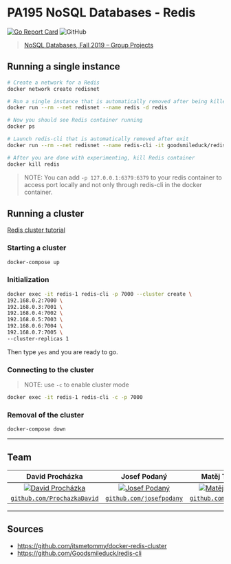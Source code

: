 # PA195 NoSQL Databases - Redis

[![Go Report Card](https://goreportcard.com/badge/github.com/ProchazkaDavid/pa195)](https://goreportcard.com/report/github.com/ProchazkaDavid/pa195)
![GitHub](https://img.shields.io/github/license/ProchazkaDavid/pa195)

> [NoSQL Databases, Fall 2019 – Group Projects](http://disa.fi.muni.cz/vlastislav-dohnal/teaching/nosql-databases-fall-2019/group-projects/)

## Running a single instance

```bash
# Create a network for a Redis
docker network create redisnet

# Run a single instance that is automatically removed after being killed
docker run --rm --net redisnet --name redis -d redis

# Now you should see Redis container running
docker ps

# Launch redis-cli that is automatically removed after exit
docker run --rm --net redisnet --name redis-cli -it goodsmileduck/redis-cli redis-cli -h redis.redisnet

# After you are done with experimenting, kill Redis container
docker kill redis
```

> NOTE: You can add `-p 127.0.0.1:6379:6379` to your redis container to access port locally and not only through redis-cli in the docker container. 

## Running a cluster

[Redis cluster tutorial](https://redis.io/topics/cluster-tutorial)

### Starting a cluster 

```bash
docker-compose up
```

### Initialization

```bash
docker exec -it redis-1 redis-cli -p 7000 --cluster create \
192.168.0.2:7000 \
192.168.0.3:7001 \
192.168.0.4:7002 \
192.168.0.5:7003 \
192.168.0.6:7004 \
192.168.0.7:7005 \
--cluster-replicas 1
```

Then type `yes` and you are ready to go.

### Connecting to the cluster

> NOTE: use `-c` to enable cluster mode

```bash
docker exec -it redis-1 redis-cli -c -p 7000
```

### Removal of the cluster

```bash
docker-compose down
```

---

## Team

|                                                   David Procházka                                                   |                                                Josef Podaný                                                |                                           Matěj Tužil                                           |
| :-----------------------------------------------------------------------------------------------------------------: | :--------------------------------------------------------------------------------------------------------: | :---------------------------------------------------------------------------------------------: |
| [![David Procházka](https://avatars.githubusercontent.com/ProchazkaDavid?s=200)](https://github.com/ProchazkaDavid) | [![Josef Podaný](https://avatars.githubusercontent.com/josefpodany?s=200)](https://github.com/josefpodany) | [![Matěj Tužil](https://avatars.githubusercontent.com/xtuzil?s=200)](https://github.com/xtuzil) |
|                          [`github.com/ProchazkaDavid`](https://github.com/ProchazkaDavid)                           |                         [`github.com/josefpodany`](https://github.com/josefpodany)                         |                        [`github.com/xtuzil`](https://github.com/xtuzil)                         |

---

## Sources

- https://github.com/itsmetommy/docker-redis-cluster
- https://github.com/Goodsmileduck/redis-cli
